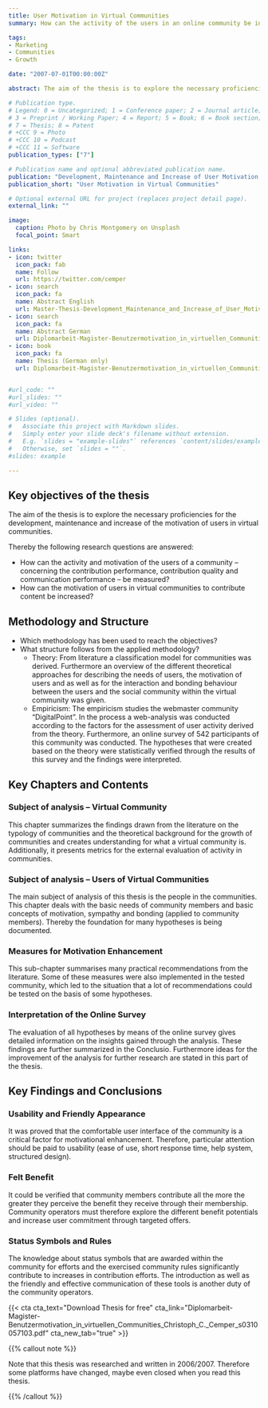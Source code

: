 ```yaml
---
title: User Motivation in Virtual Communities
summary: How can the activity of the users in an online community be increased?

tags:
- Marketing
- Communities
- Growth

date: "2007-07-01T00:00:00Z"

abstract: The aim of the thesis is to explore the necessary proficiencies for the development, maintenance and increase of the motivation of 	users in virtual communities. Thereby the following research questions are answered. How can the activity and motivation of the users of a community – concerning the contribution performance, contribution quality and communication performance – be measured? How can the motivation of users in virtual communities to contribute content be increased?

# Publication type.
# Legend: 0 = Uncategorized; 1 = Conference paper; 2 = Journal article;
# 3 = Preprint / Working Paper; 4 = Report; 5 = Book; 6 = Book section;
# 7 = Thesis; 8 = Patent
# +CCC 9 = Photo
# +CCC 10 = Podcast
# +CCC 11 = Software
publication_types: ["7"]

# Publication name and optional abbreviated publication name.
publication: "Development, Maintenance and Increase of User Motivation in Virtual Communities"
publication_short: "User Motivation in Virtual Communities"

# Optional external URL for project (replaces project detail page).
external_link: ""

image:
  caption: Photo by Chris Montgomery on Unsplash
  focal_point: Smart

links:
- icon: twitter
  icon_pack: fab
  name: Follow
  url: https://twitter.com/cemper
- icon: search
  icon_pack: fa
  name: Abstract English
  url: Master-Thesis-Development_Maintenance_and_Increase_of_User_Motivation_in_Virtual_Communities-s0310057103_abstract_english.pdf
- icon: search
  icon_pack: fa
  name: Abstract German
  url: Diplomarbeit-Magister-Benutzermotivation_in_virtuellen_Communities_Christoph_C._Cemper_s0310057103_abstract_deutsch.pdf
- icon: book
  icon_pack: fa
  name: Thesis (German only)
  url: Diplomarbeit-Magister-Benutzermotivation_in_virtuellen_Communities_Christoph_C._Cemper_s0310057103.pdf


#url_code: ""
#url_slides: ""
#url_video: ""

# Slides (optional).
#   Associate this project with Markdown slides.
#   Simply enter your slide deck's filename without extension.
#   E.g. `slides = "example-slides"` references `content/slides/example-slides.md`.
#   Otherwise, set `slides = ""`.
#slides: example

---
```




## Key objectives of the thesis

The aim of the thesis is to explore the necessary proficiencies for the development, maintenance and increase
of the motivation of users in virtual communities.

Thereby the following research questions are answered:

* How can the activity and motivation of the users of a community – concerning the contribution performance,
  contribution quality and communication performance – be measured?
* How can the motivation of users in virtual communities to contribute content be increased?

## Methodology and Structure

* Which methodology has been used to reach the objectives?
* What structure follows from the applied methodology?
  * Theory: From literature a classification model for communities was derived. Furthermore an overview of the different theoretical approaches for describing the needs of users, the motivation of users and as well as for the interaction and bonding behaviour between the users and the social community within the virtual community was given.
  * Empiricism: The empiricism studies the webmaster community “DigitalPoint”. In the process a web-analysis was conducted according to the factors for the assessment of user activity derived from the theory. Furthermore, an online survey of 542 participants of this community was conducted. The hypotheses that were created based on the theory were statistically verified through the results of this survey and the findings were interpreted.

## Key Chapters and Contents

### Subject of analysis – Virtual Community

This chapter summarizes the findings drawn from the literature on the typology of communities and the theoretical background for the growth of communities and creates understanding for what a virtual community is. Additionally, it presents metrics for the external evaluation of activity in communities.

### Subject of analysis – Users of Virtual Communities

The main subject of analysis of this thesis is the people in the communities. This chapter deals with the basic needs of community members and basic concepts of motivation, sympathy and bonding (applied to community members). Thereby the foundation for many hypotheses is being documented.

### Measures for Motivation Enhancement

This sub-chapter summarises many practical recommendations from the literature. Some of these measures were also implemented in the tested community, which led to the situation that a lot of recommendations could be tested on the basis of some hypotheses.

### Interpretation of the Online Survey

The evaluation of all hypotheses by means of the online survey gives detailed information on the insights gained through the analysis. These findings are further summarized in the Conclusio. Furthermore ideas for the improvement of the analysis for further research are stated in this part of the thesis.

## Key Findings and Conclusions

### Usability and Friendly Appearance

It was proved that the comfortable user interface of the community is a critical factor for motivational enhancement. Therefore, particular attention should be paid to usability (ease of use, short response time, help system, structured design).

### Felt Benefit

It could be verified that community members contribute all the more the greater they perceive the benefit they receive through their membership. Community operators must therefore explore the different benefit potentials and increase user commitment through targeted offers.

### Status Symbols and Rules

The knowledge about status symbols that are awarded within the community for efforts and the exercised community rules significantly contribute to increases in contribution efforts. The introduction as well as the friendly and effective communication of these tools is another duty of the community operators.


{{< cta cta_text="Download Thesis for free" cta_link="Diplomarbeit-Magister-Benutzermotivation_in_virtuellen_Communities_Christoph_C._Cemper_s0310057103.pdf" cta_new_tab="true" >}}

{{% callout note %}} 

Note that this thesis was researched and written in 2006/2007. Therefore some platforms have changed, maybe even closed when you read this thesis.

{{% /callout %}}